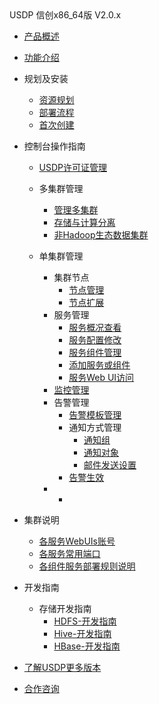 <div class="sidebar_title icon_"> USDP 信创x86_64版 V2.0.x</div>   



* [产品概述](usdpdc/arm_2.0.x/README)
* [功能介绍](usdpdc/arm_2.0.x/release_notes)
* 规划及安装
  * [资源规划](usdpdc/xc_x86_2.1.x/plan&create/deploy_plan)
  * [部署流程](usdpdc/xc_x86_2.1.x/plan&create/install_v2)
  * [首次创建](usdpdc/xc_x86_2.1.x/plan&create/first_create)
* 控制台操作指南
  * [USDP许可证管理](usdpdc/license/license)
  * 多集群管理
  
    * [管理多集群](usdpdc/clusters/clusters)
    * [存储与计算分离](usdpdc/clusters/clusters_separation)
    * [非Hadoop生态数据集群](usdpdc/clusters/clusters_others)
  * 单集群管理
    * 集群节点
      * [节点管理](usdpdc/1.0.x/webconsole/node)
      * [节点扩展](usdpdc/1.0.x/webconsole/node_add)
    * 服务管理
      * [服务概况查看](usdpdc/1.0.x/webconsole/service_state)
      * [服务配置修改](usdpdc/1.0.x/webconsole/service_config)
      * [服务组件管理](usdpdc/1.0.x/webconsole/service_component)
      * [添加服务或组件](usdpdc/1.0.x/webconsole/service_extension)
      * [服务Web UI访问](usdpdc/1.0.x/webconsole/service_web)
    * [监控管理](usdpdc/1.0.x/webconsole/monitor)
    * 告警管理
      * [告警模板管理](usdpdc/1.0.x/webconsole/alarmTemplate)
      * 通知方式管理
        * [通知组](usdpdc/1.0.x/webconsole/alarmInform_group)
        * [通知对象](usdpdc/1.0.x/webconsole/alarmInform_object)
        * [邮件发送设置](usdpdc/1.0.x/webconsole/alarmInform_email)
      * [告警生效](usdpdc/1.0.x/webconsole/alarmTemplate_work)
    * <!--服务诊断-->
      * <!--[日志查询](usdpdc/1.0.x/webconsole/logQuery)-->
* 集群说明
  * [各服务WebUIs账号](usdpdc/xc_x86_2.1.x/cluster_notes/login)
  * [各服务常用端口](usdpdc/xc_x86_2.1.x/cluster_notes/ports)
  * [各组件服务部署规则说明](usdpdc/xc_x86_2.1.x/cluster_notes/rule)
* 开发指南
  * 存储开发指南
    * [HDFS-开发指南](usdpdc/developer/hdfs)
    * [Hive-开发指南](usdpdc/developer/hive)
    * [HBase-开发指南](usdpdc/developer/hbase)
    
* [了解USDP更多版本](usdpdc/component/version)
* [合作咨询](https://spt.ucloud.cn/30001)

